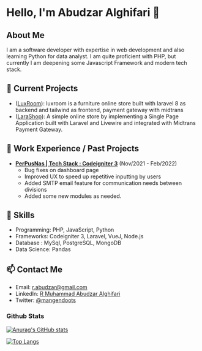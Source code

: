 # Hello, I'm Abudzar Alghifari 👋

## About Me
I am a software developer with expertise in web development and also learning Python for data analyst. I am quite proficient with PHP, but currently I am deepening some Javascript Framework and modern tech stack.

## 🔭 Current Projects
- ([LuxRoom](https://github.com/alghif4ri/luxroom)): luxroom is a furniture online store built with laravel 8 as backend and tailwind as frontend, payment gateway with midtrans
- ([LaraShop](https://github.com/alghif4ri/larashop)): A simple online store by implementing a Single Page Application built with Laravel and Livewire and integrated with Midtrans Payment Gateway.

## 💼 Work Experience / Past Projects
- **[PerPusNas | Tech Stack : Codeigniter 3](#)** (Nov/2021 - Feb/2022)
  - Bug fixes on dashboard page
  - Improved UX to speed up repetitive inputting by users
  - Added SMTP email feature for communication needs between divisions
  - Added some new modules as needed. 

## 🚀 Skills
- Programming: PHP, JavaScript, Python
- Frameworks: Codeigniter 3, Laravel, VueJ, Node.js
- Database : MySql, PostgreSQL, MongoDB
- Data Science: Pandas

## 📫 Contact Me
- Email: [r.abudzar@gmail.com](r.abudzar@gmail.com)
- LinkedIn: [R Muhammad Abudzar Alghifari](https://www.linkedin.com/in/abudzar-al-ghifari-150b18a3/)
- Twitter: [@mangendoots](https://twitter.com/mangendoots)

### Github Stats

[![Anurag's GitHub stats](https://github-readme-stats.vercel.app/api?username=alghif4ri)](https://github.com/anuraghazra/github-readme-stats)

[![Top Langs](https://github-readme-stats.vercel.app/api/top-langs/?username=alghif4ri&layout=compact)](https://github.com/anuraghazra/github-readme-stats)
